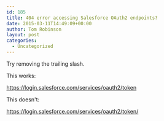 ```yaml
---
id: 185
title: 404 error accessing Salesforce OAuth2 endpoints?
date: 2015-03-11T14:49:09+00:00
author: Tom Robinson
layout: post
categories:
  - Uncategorized
---
```

Try removing the trailing slash.

This works:

<https://login.salesforce.com/services/oauth2/token>

This doesn't:

<https://login.salesforce.com/services/oauth2/token/>